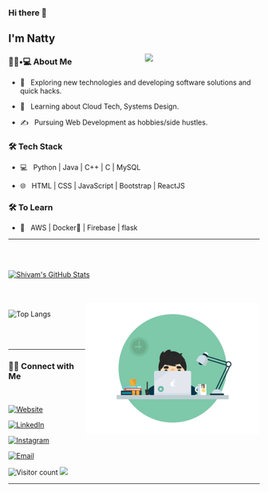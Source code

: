 ### Hi there 👋<h2> I'm Natty</h2>

<img align='right' src="https://media.giphy.com/media/M9gbBd9nbDrOTu1Mqx/giphy.gif" width="230">

<h3> 👨🏻•💻 About Me </h3>



- 🤔 &nbsp; Exploring new technologies and developing software solutions and quick hacks.

- 🌱 &nbsp; Learning about Cloud Tech, Systems Design.

- ✍️ &nbsp; Pursuing Web Development as hobbies/side hustles.



<h3>🛠 Tech Stack</h3>



- 💻 &nbsp; Python | Java | C++ | C | MySQL

- 🌐 &nbsp; HTML | CSS | JavaScript | Bootstrap | ReactJS

<!--

- 🛢 &nbsp; MySQL | MongoDB

- 🔧 &nbsp; Git | Markdown | Selenium | Tidyverse

- 🖥 &nbsp; Illustrator| Photoshop | InDesign

-->



<h3>🛠 To Learn</h3>

- 🔧 &nbsp; AWS | Docker🐳 | Firebase | flask

<hr>



<br/><br/>

[![Shivam's GitHub Stats](https://github-readme-stats.vercel.app/api?username=NhattyB&show_icons=true)](https://github.com/NhattyB)

<br/>

<br/>

<img src="https://github.com/nirala69/nirala69/blob/master/70804f7e25b11f29db904f2fa7b4cd9d.gif" width="350" align='right'>

![Top Langs](https://github-readme-stats.vercel.app/api/top-langs/?username=NhattyB&show_icons=true)

<br><br>



<hr>



<h3> 🤝🏻 Connect with Me </h3>

<br>



<p align="center">

<a href="https://twitter.com/Natnalebirhanu1/"><img alt="Website" src="https://img.shields.io/badge/twitter-black?style=flat-square&logo=google-chrome"></a>

<a href="https://www.linkedin.com/in/Nhatty-birhanu/"><img alt="LinkedIn" src="https://img.shields.io/badge/LinkedIn-Nhatty%20Birhanu-blue?style=flat-square&logo=linkedin"></a>

<a href="https://www.instagram.com/nhatty_birhanu/"><img alt="Instagram" src="https://img.shields.io/badge/Instagram--black?style=flat-square&logo=instagram"></a>

<a href="mailto:nhattyharry@gmail.com"><img alt="Email" src="https://img.shields.io/badge/Email-nhattyharry@gmail.com-blue?style=flat-square&logo=gmail"></a>

</p>





![Visitor count](https://visitor-badge.laobi.icu/badge?page_id=shivam0110.shivam0110)   <img src="https://media.giphy.com/media/dxn6fRlTIShoeBr69N/giphy.gif" width="30">





<hr>


